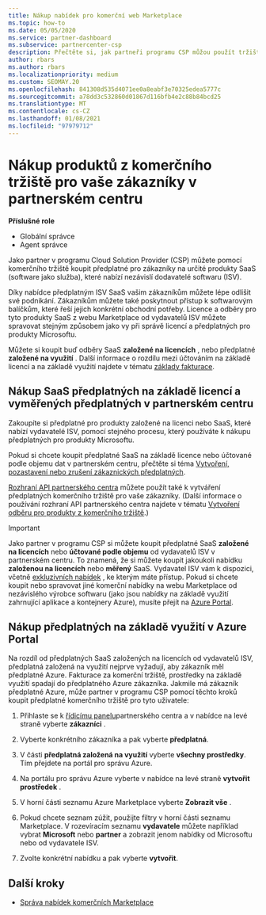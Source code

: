 ```yaml
---
title: Nákup nabídek pro komerční web Marketplace
ms.topic: how-to
ms.date: 05/05/2020
ms.service: partner-dashboard
ms.subservice: partnercenter-csp
description: Přečtěte si, jak partneři programu CSP můžou použít tržiště partnerského centra k nákupu SaaS nabídek od nezávislých dodavatelů softwaru (ISV).
author: rbars
ms.author: rbars
ms.localizationpriority: medium
ms.custom: SEOMAY.20
ms.openlocfilehash: 841308d535d4071ee0a8eabf3e70325edea5777c
ms.sourcegitcommit: a78dd3c532860d01867d116bfb4e2c88b84bcd25
ms.translationtype: MT
ms.contentlocale: cs-CZ
ms.lasthandoff: 01/08/2021
ms.locfileid: "97979712"
---
```

# <a name="purchase-commercial-marketplace-products-for-your-customers-in-partner-center"></a>Nákup produktů z komerčního tržiště pro vaše zákazníky v partnerském centru


**Příslušné role**

- Globální správce
- Agent správce

Jako partner v programu Cloud Solution Provider (CSP) můžete pomocí komerčního tržiště koupit předplatné pro zákazníky na určité produkty SaaS (software jako služba), které nabízí nezávislí dodavatelé softwaru (ISV).

Díky nabídce předplatným ISV SaaS vašim zákazníkům můžete lépe odlišit své podnikání. Zákazníkům můžete také poskytnout přístup k softwarovým balíčkům, které řeší jejich konkrétní obchodní potřeby. Licence a odběry pro tyto produkty SaaS z webu Marketplace od vydavatelů ISV můžete spravovat stejným způsobem jako vy při správě licencí a předplatných pro produkty Microsoftu.

Můžete si koupit buď odběry SaaS **založené na licencích** , nebo předplatné **založené na využití** . Další informace o rozdílu mezi účtováním na základě licencí a na základě využití najdete v tématu [základy fakturace](billing-basics.md).

## <a name="purchase-license-based-and-metered-saas-subscriptions-in-partner-center"></a>Nákup SaaS předplatných na základě licencí a vyměřených předplatných v partnerském centru

Zakoupíte si předplatné pro produkty založené na licenci nebo SaaS, které nabízí vydavatelé ISV, pomocí stejného procesu, který používáte k nákupu předplatných pro produkty Microsoftu.

Pokud si chcete koupit předplatné SaaS na základě licence nebo účtované podle objemu dat v partnerském centru, přečtěte si téma [Vytvoření, pozastavení nebo zrušení zákaznických předplatných](create-a-new-subscription.md#create-a-new-subscription).

[Rozhraní API partnerského centra](/partner-center/develop/) můžete použít také k vytváření předplatných komerčního tržiště pro vaše zákazníky. (Další informace o používání rozhraní API partnerského centra najdete v tématu [Vytvoření odběru pro produkty z komerčního tržiště](/partner-center/develop/create-subscription-azure-marketplace-products).)

>[!IMPORTANT]
> Jako partner v programu CSP si můžete koupit předplatné SaaS **založené na licencích** nebo **účtované podle objemu** od vydavatelů ISV v partnerském centru. To znamená, že si můžete koupit jakoukoli nabídku **založenou na licencích** nebo **měřený** SaaS. Vydavatel ISV vám k dispozici, včetně [exkluzivních nabídek](csp-commercial-marketplace-discover.md#learn-about-marketplace-exclusive-offers) , ke kterým máte přístup. Pokud si chcete koupit nebo spravovat jiné komerční nabídky na webu Marketplace od nezávislého výrobce softwaru (jako jsou nabídky na základě využití zahrnující aplikace a kontejnery Azure), musíte přejít na [Azure Portal](https://portal.azure.com/).

## <a name="purchase-usage-based-subscriptions-in-the-azure-portal"></a>Nákup předplatných na základě využití v Azure Portal

Na rozdíl od předplatných SaaS založených na licencích od vydavatelů ISV, předplatná založená na využití nejprve vyžadují, aby zákazník měl předplatné Azure. Fakturace za komerční tržiště, prostředky na základě využití spadají do předplatného Azure zákazníka. Jakmile má zákazník předplatné Azure, může partner v programu CSP pomocí těchto kroků koupit předplatné komerčního tržiště pro tyto uživatele:

1. Přihlaste se k [řídicímu panelu](https://partner.microsoft.com/dashboard)partnerského centra a v nabídce na levé straně vyberte **zákazníci** .

2. Vyberte konkrétního zákazníka a pak vyberte **předplatná**.  

3. V části **předplatná založená na využití** vyberte **všechny prostředky**. Tím přejdete na portál pro správu Azure.

4. Na portálu pro správu Azure vyberte v nabídce na levé straně **vytvořit prostředek** .

5. V horní části seznamu Azure Marketplace vyberte **Zobrazit vše** .

6. Pokud chcete seznam zúžit, použijte filtry v horní části seznamu Marketplace. V rozevíracím seznamu **vydavatele** můžete například vybrat **Microsoft** nebo **partner** a zobrazit jenom nabídky od Microsoftu nebo od vydavatele ISV.

7. Zvolte konkrétní nabídku a pak vyberte **vytvořit**.

## <a name="next-steps"></a>Další kroky

- [Správa nabídek komerčních Marketplace](csp-commercial-marketplace-purchase.md)